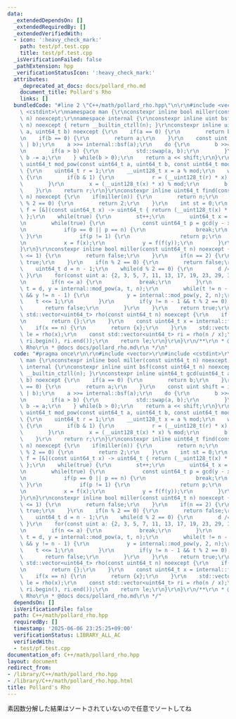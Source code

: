 ```yaml
---
data:
  _extendedDependsOn: []
  _extendedRequiredBy: []
  _extendedVerifiedWith:
  - icon: ':heavy_check_mark:'
    path: test/pf.test.cpp
    title: test/pf.test.cpp
  _isVerificationFailed: false
  _pathExtension: hpp
  _verificationStatusIcon: ':heavy_check_mark:'
  attributes:
    _deprecated_at_docs: docs/pollard_rho.md
    document_title: Pollard's Rho
    links: []
  bundledCode: "#line 2 \"C++/math/pollard_rho.hpp\"\n\r\n#include <vector>\r\n#include\
    \ <cstdint>\r\nnamespace man {\r\nconstexpr inline bool miller(const uint64_t\
    \ n) noexcept;\r\nnamespace internal {\r\nconstexpr inline uint bsf(const uint64_t\
    \ n) noexcept { return __builtin_ctzll(n); }\r\nconstexpr inline uint64_t gcd(uint64_t\
    \ a, uint64_t b) noexcept {\r\n    if(a == 0) {\r\n        return b;\r\n    }\r\
    \n    if(b == 0) {\r\n        return a;\r\n    }\r\n    const uint shift = internal::bsf(a\
    \ | b);\r\n    a >>= internal::bsf(a);\r\n    do {\r\n        b >>= internal::bsf(b);\r\
    \n        if(a > b) {\r\n            std::swap(a, b);\r\n        }\r\n       \
    \ b -= a;\r\n    } while(b > 0);\r\n    return a << shift;\r\n}\r\nconstexpr inline\
    \ uint64_t mod_pow(const uint64_t a, uint64_t b, const uint64_t mod) noexcept\
    \ {\r\n    uint64_t r = 1;\r\n    __uint128_t x = a % mod;\r\n    while(b > 0)\
    \ {\r\n        if(b & 1) {\r\n            r = (__uint128_t(r) * x) % mod;\r\n\
    \        }\r\n        x = (__uint128_t(x) * x) % mod;\r\n        b >>= 1;\r\n\
    \    }\r\n    return r;\r\n}\r\nconstexpr inline uint64_t find(const uint64_t\
    \ n) noexcept {\r\n    if(miller(n)) {\r\n        return n;\r\n    }\r\n    if(n\
    \ % 2 == 0) {\r\n        return 2;\r\n    }\r\n    int st = 0;\r\n    const auto\
    \ f = [&](const uint64_t x) -> uint64_t { return (__uint128_t(x) * x + st) % n;\
    \ };\r\n    while(true) {\r\n        st++;\r\n        uint64_t x = st, y = f(x);\r\
    \n        while(true) {\r\n            const uint64_t p = gcd(y - x + n, n);\r\
    \n            if(p == 0 || p == n) {\r\n                break;\r\n           \
    \ }\r\n            if(p != 1) {\r\n                return p;\r\n            }\r\
    \n            x = f(x);\r\n            y = f(f(y));\r\n        }\r\n    }\r\n\
    }\r\n}\r\nconstexpr inline bool miller(const uint64_t n) noexcept {\r\n    if(n\
    \ <= 1) {\r\n        return false;\r\n    }\r\n    if(n == 2) {\r\n        return\
    \ true;\r\n    }\r\n    if(n % 2 == 0) {\r\n        return false;\r\n    }\r\n\
    \    uint64_t d = n - 1;\r\n    while(d % 2 == 0) {\r\n        d /= 2;\r\n   \
    \ }\r\n    for(const uint a: {2, 3, 5, 7, 11, 13, 17, 19, 23, 29, 31, 37}) {\r\
    \n        if(n <= a) {\r\n            break;\r\n        }\r\n        uint64_t\
    \ t = d, y = internal::mod_pow(a, t, n);\r\n        while(t != n - 1 && y != 1\
    \ && y != n - 1) {\r\n            y = internal::mod_pow(y, 2, n);\r\n        \
    \    t <<= 1;\r\n        }\r\n        if(y != n - 1 && t % 2 == 0) {\r\n     \
    \       return false;\r\n        }\r\n    }\r\n    return true;\r\n}\r\ninline\
    \ std::vector<uint64_t> rho(const uint64_t n) noexcept {\r\n    if(n == 1) {\r\
    \n        return {};\r\n    }\r\n    const uint64_t x = internal::find(n);\r\n\
    \    if(x == n) {\r\n        return {x};\r\n    }\r\n    std::vector<uint64_t>\
    \ le = rho(x);\r\n    const std::vector<uint64_t> ri = rho(n / x);\r\n    le.insert(le.end(),\
    \ ri.begin(), ri.end());\r\n    return le;\r\n}\r\n}\r\n/**\r\n * @brief Pollard's\
    \ Rho\r\n * @docs docs/pollard_rho.md\r\n */\n"
  code: "#pragma once\r\n\r\n#include <vector>\r\n#include <cstdint>\r\nnamespace\
    \ man {\r\nconstexpr inline bool miller(const uint64_t n) noexcept;\r\nnamespace\
    \ internal {\r\nconstexpr inline uint bsf(const uint64_t n) noexcept { return\
    \ __builtin_ctzll(n); }\r\nconstexpr inline uint64_t gcd(uint64_t a, uint64_t\
    \ b) noexcept {\r\n    if(a == 0) {\r\n        return b;\r\n    }\r\n    if(b\
    \ == 0) {\r\n        return a;\r\n    }\r\n    const uint shift = internal::bsf(a\
    \ | b);\r\n    a >>= internal::bsf(a);\r\n    do {\r\n        b >>= internal::bsf(b);\r\
    \n        if(a > b) {\r\n            std::swap(a, b);\r\n        }\r\n       \
    \ b -= a;\r\n    } while(b > 0);\r\n    return a << shift;\r\n}\r\nconstexpr inline\
    \ uint64_t mod_pow(const uint64_t a, uint64_t b, const uint64_t mod) noexcept\
    \ {\r\n    uint64_t r = 1;\r\n    __uint128_t x = a % mod;\r\n    while(b > 0)\
    \ {\r\n        if(b & 1) {\r\n            r = (__uint128_t(r) * x) % mod;\r\n\
    \        }\r\n        x = (__uint128_t(x) * x) % mod;\r\n        b >>= 1;\r\n\
    \    }\r\n    return r;\r\n}\r\nconstexpr inline uint64_t find(const uint64_t\
    \ n) noexcept {\r\n    if(miller(n)) {\r\n        return n;\r\n    }\r\n    if(n\
    \ % 2 == 0) {\r\n        return 2;\r\n    }\r\n    int st = 0;\r\n    const auto\
    \ f = [&](const uint64_t x) -> uint64_t { return (__uint128_t(x) * x + st) % n;\
    \ };\r\n    while(true) {\r\n        st++;\r\n        uint64_t x = st, y = f(x);\r\
    \n        while(true) {\r\n            const uint64_t p = gcd(y - x + n, n);\r\
    \n            if(p == 0 || p == n) {\r\n                break;\r\n           \
    \ }\r\n            if(p != 1) {\r\n                return p;\r\n            }\r\
    \n            x = f(x);\r\n            y = f(f(y));\r\n        }\r\n    }\r\n\
    }\r\n}\r\nconstexpr inline bool miller(const uint64_t n) noexcept {\r\n    if(n\
    \ <= 1) {\r\n        return false;\r\n    }\r\n    if(n == 2) {\r\n        return\
    \ true;\r\n    }\r\n    if(n % 2 == 0) {\r\n        return false;\r\n    }\r\n\
    \    uint64_t d = n - 1;\r\n    while(d % 2 == 0) {\r\n        d /= 2;\r\n   \
    \ }\r\n    for(const uint a: {2, 3, 5, 7, 11, 13, 17, 19, 23, 29, 31, 37}) {\r\
    \n        if(n <= a) {\r\n            break;\r\n        }\r\n        uint64_t\
    \ t = d, y = internal::mod_pow(a, t, n);\r\n        while(t != n - 1 && y != 1\
    \ && y != n - 1) {\r\n            y = internal::mod_pow(y, 2, n);\r\n        \
    \    t <<= 1;\r\n        }\r\n        if(y != n - 1 && t % 2 == 0) {\r\n     \
    \       return false;\r\n        }\r\n    }\r\n    return true;\r\n}\r\ninline\
    \ std::vector<uint64_t> rho(const uint64_t n) noexcept {\r\n    if(n == 1) {\r\
    \n        return {};\r\n    }\r\n    const uint64_t x = internal::find(n);\r\n\
    \    if(x == n) {\r\n        return {x};\r\n    }\r\n    std::vector<uint64_t>\
    \ le = rho(x);\r\n    const std::vector<uint64_t> ri = rho(n / x);\r\n    le.insert(le.end(),\
    \ ri.begin(), ri.end());\r\n    return le;\r\n}\r\n}\r\n/**\r\n * @brief Pollard's\
    \ Rho\r\n * @docs docs/pollard_rho.md\r\n */"
  dependsOn: []
  isVerificationFile: false
  path: C++/math/pollard_rho.hpp
  requiredBy: []
  timestamp: '2025-06-06 23:25:25+09:00'
  verificationStatus: LIBRARY_ALL_AC
  verifiedWith:
  - test/pf.test.cpp
documentation_of: C++/math/pollard_rho.hpp
layout: document
redirect_from:
- /library/C++/math/pollard_rho.hpp
- /library/C++/math/pollard_rho.hpp.html
title: Pollard's Rho
---
```

素因数分解した結果はソートされていないので任意でソートしてね